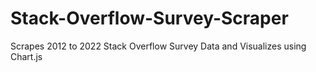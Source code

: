 # Stack-Overflow-Survey-Scraper
Scrapes 2012 to 2022 Stack Overflow Survey Data and Visualizes using Chart.js
